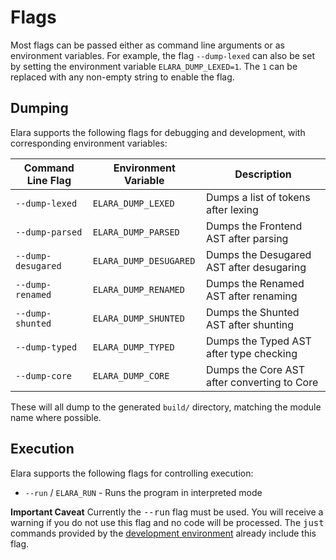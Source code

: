 # Flags

Most flags can be passed either as command line arguments or as environment variables. For example, the flag `--dump-lexed` can also be set by setting the environment variable `ELARA_DUMP_LEXED=1`. The `1` can be replaced with any non-empty string to enable the flag.

## Dumping

Elara supports the following flags for debugging and development, with corresponding environment variables:

| Command Line Flag  | Environment Variable   | Description                                 |
| ------------------ | ---------------------- | ------------------------------------------- |
| `--dump-lexed`     | `ELARA_DUMP_LEXED`     | Dumps a list of tokens after lexing         |
| `--dump-parsed`    | `ELARA_DUMP_PARSED`    | Dumps the Frontend AST after parsing        |
| `--dump-desugared` | `ELARA_DUMP_DESUGARED` | Dumps the Desugared AST after desugaring    |
| `--dump-renamed`   | `ELARA_DUMP_RENAMED`   | Dumps the Renamed AST after renaming        |
| `--dump-shunted`   | `ELARA_DUMP_SHUNTED`   | Dumps the Shunted AST after shunting        |
| `--dump-typed`     | `ELARA_DUMP_TYPED`     | Dumps the Typed AST after type checking     |
| `--dump-core`      | `ELARA_DUMP_CORE`      | Dumps the Core AST after converting to Core |

These will all dump to the generated `build/` directory, matching the module name where possible.

## Execution

Elara supports the following flags for controlling execution:

- `--run` / `ELARA_RUN` - Runs the program in interpreted mode
<div class="warning">
<strong>Important Caveat</strong> Currently the <tt>--run</tt> flag must be used. You will receive a warning if you do not use this flag and no code will be processed. The <tt>just</tt> commands provided by the <a href="/compiler/usage/setup.md">development environment</a> already include this flag.
</div>
